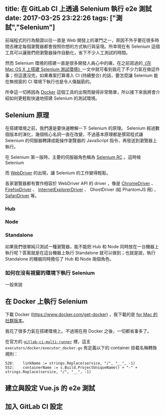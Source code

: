 title: 在 GitLab CI 上透過 Selenium 執行 e2e 測試
date: 2017-03-25 23:22:26
tags: ["測試","Selenium"]
---

前端程式的行為驗證以往一直是 Web 開發上的罩門之一，原因不外乎要花很多時間去確定每個瀏覽器都會按照你想的方式執行與呈現。所幸現在有 Selenium 這個工具可以讓我們把瀏覽器操作自動化，省下不少人工測試的時間。

然而 Selenium 環境的搭建一直是很多開發人員心中的痛，在之前寫過的[《在 Mac OS X 上搭建 Selenium 測試環境》](http://jaceju.net/2015-06-03-selenium-on-mac/)一文中就可看到我花了不少力氣在做這件事；但這還沒完，如果專案打算導入 CI (持續整合) 的話，要怎麼讓 Selenium 能在無視窗的 CI 環境下執行也是令人傷腦筋的。

所幸這一切將因為 [Docker](https://www.docker.com/) 這個工具的出現而變得非常簡單，所以接下來我將會介紹如何更輕鬆快速地搭建 Selenium 的測試環境。

<!-- more -->

## Selenium 原理

在搭建環境之前，我們還是要快速瞭解一下 Selenium 的原理。 Selenium 經過數個版本的演化，幾個核心名詞一直在改變，不過基本原理都是撰寫程式讓 Selenium 的伺服器轉譯成能操作瀏覽器的 JavaScript 指令，再發送到瀏覽器上執行。

在 Selenium 第一版時，主要的伺服器角色稱為 [Selenium RC](http://www.seleniumhq.org/docs/05_selenium_rc.jsp) 。這時候 Selenium 

而 [WebDriver](https://www.w3.org/TR/webdriver/) 的出現，讓 Selenium 的工作變得輕鬆。

各家瀏覽器都有實作相容於 WebDriver API 的 driver ，像是 [ChromeDriver](https://sites.google.com/a/chromium.org/chromedriver/) 、 [FirefoxDriver](https://github.com/SeleniumHQ/selenium/wiki/FirefoxDriver) 、 [InternetExplorerDriver](https://github.com/SeleniumHQ/selenium/wiki/InternetExplorerDriver) 、 GhostDriver (給 PhantomJS 用) 、 [SafariDriver](https://github.com/SeleniumHQ/selenium/wiki/SafariDriver) 等。

### Hub



### Node

### Standalone

如果我們很單純只測試一種瀏覽器，能不能把 Hub 和 Node 同時放在一台機器上執行呢？答案就是在這台機器上執行 Standalone 就可以做到；也就是說，執行 Standalone 的機器同時擔任了 Hub 和 Node 兩個角色。

### 如何在沒有視窗的環境下執行 Selenium

一般來說

## 在 Docker 上執行 Selenium

下載 Docker (https://www.docker.com/get-docker) ，我下載的是 [for Mac 的社群版本](https://store.docker.com/editions/community/docker-ce-desktop-mac)。

我花了很多力氣在搭建環境上。不過現在用 Docker 之後，一切都省事多了。

在官方的 [`gitlab-ci-multi-runner`](https://gitlab.com/gitlab-org/gitlab-ci-multi-runner) 裡，這支 `executors/docker/executor_docker.go` 有定義以下的 container 掛載名稱轉換規則：

```
528:	linkName := strings.Replace(service, "/", "__", -1)
552:	containerName := s.Build.ProjectUniqueName() + "-" + strings.Replace(service, "/", "__", -1)
```

## 建立與設定 Vue.js 的 e2e 測試

## 加入 GitLab CI 設定



